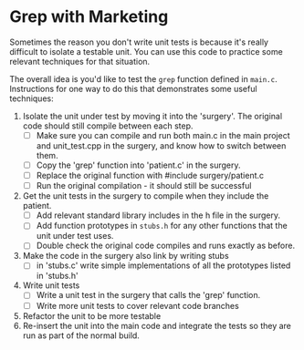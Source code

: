 Grep with Marketing
===================

Sometimes the reason you don't write unit tests is because it's really difficult to isolate a testable unit. 
You can use this code to practice some relevant techniques for that situation.

The overall idea is you'd like to test the `grep` function defined in `main.c`. 
Instructions for one way to do this that demonstrates some useful techniques:

1. Isolate the unit under test by moving it into the 'surgery'. The original code should still compile between each step.
    - [ ] Make sure you can compile and run both main.c in the main project and unit_test.cpp in the surgery, and know how to switch between them.
    - [ ] Copy the 'grep' function into 'patient.c' in the surgery.
    - [ ] Replace the original function with #include surgery/patient.c
    - [ ] Run the original compilation - it should still be successful
    
2. Get the unit tests in the surgery to compile when they include the patient.
    - [ ] Add relevant standard library includes in the h file in the surgery.
    - [ ] Add function prototypes in `stubs.h` for any other functions that the unit under test uses.
    - [ ] Double check the original code compiles and runs exactly as before.  

3. Make the code in the surgery also link by writing stubs
     - [ ] in 'stubs.c' write simple implementations of all the prototypes listed in 'stubs.h'
   
4. Write unit tests
    - [ ] Write a unit test in the surgery that calls the 'grep' function. 
    - [ ] Write more unit tests to cover relevant code branches
   
5. Refactor the unit to be more testable
6. Re-insert the unit into the main code and integrate the tests so they are run as part of the normal build.
